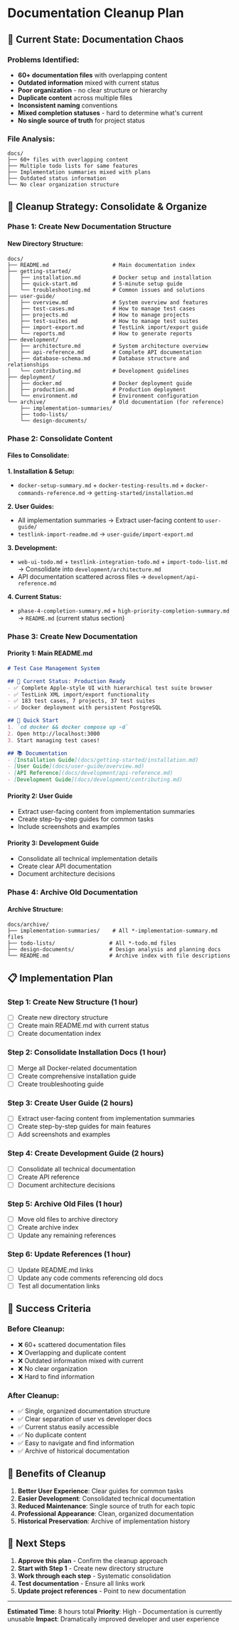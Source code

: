 # Documentation Cleanup Plan

## 🚨 **Current State: Documentation Chaos**

### **Problems Identified:**
- **60+ documentation files** with overlapping content
- **Outdated information** mixed with current status
- **Poor organization** - no clear structure or hierarchy
- **Duplicate content** across multiple files
- **Inconsistent naming** conventions
- **Mixed completion statuses** - hard to determine what's current
- **No single source of truth** for project status

### **File Analysis:**
```
docs/
├── 60+ files with overlapping content
├── Multiple todo lists for same features
├── Implementation summaries mixed with plans
├── Outdated status information
└── No clear organization structure
```

## 🎯 **Cleanup Strategy: Consolidate & Organize**

### **Phase 1: Create New Documentation Structure**

#### **New Directory Structure:**
```
docs/
├── README.md                    # Main documentation index
├── getting-started/
│   ├── installation.md          # Docker setup and installation
│   ├── quick-start.md           # 5-minute setup guide
│   └── troubleshooting.md       # Common issues and solutions
├── user-guide/
│   ├── overview.md              # System overview and features
│   ├── test-cases.md            # How to manage test cases
│   ├── projects.md              # How to manage projects
│   ├── test-suites.md           # How to manage test suites
│   ├── import-export.md         # TestLink import/export guide
│   └── reports.md               # How to generate reports
├── development/
│   ├── architecture.md          # System architecture overview
│   ├── api-reference.md         # Complete API documentation
│   ├── database-schema.md       # Database structure and relationships
│   └── contributing.md          # Development guidelines
├── deployment/
│   ├── docker.md                # Docker deployment guide
│   ├── production.md            # Production deployment
│   └── environment.md           # Environment configuration
└── archive/                     # Old documentation (for reference)
    ├── implementation-summaries/
    ├── todo-lists/
    └── design-documents/
```

### **Phase 2: Consolidate Content**

#### **Files to Consolidate:**

**1. Installation & Setup:**
- `docker-setup-summary.md` + `docker-testing-results.md` + `docker-commands-reference.md` → `getting-started/installation.md`

**2. User Guides:**
- All implementation summaries → Extract user-facing content to `user-guide/`
- `testlink-import-readme.md` → `user-guide/import-export.md`

**3. Development:**
- `web-ui-todo.md` + `testlink-integration-todo.md` + `import-todo-list.md` → Consolidate into `development/architecture.md`
- API documentation scattered across files → `development/api-reference.md`

**4. Current Status:**
- `phase-4-completion-summary.md` + `high-priority-completion-summary.md` → `README.md` (current status section)

### **Phase 3: Create New Documentation**

#### **Priority 1: Main README.md**
```markdown
# Test Case Management System

## 🎉 Current Status: Production Ready
- ✅ Complete Apple-style UI with hierarchical test suite browser
- ✅ TestLink XML import/export functionality
- ✅ 183 test cases, 7 projects, 37 test suites
- ✅ Docker deployment with persistent PostgreSQL

## 🚀 Quick Start
1. `cd docker && docker compose up -d`
2. Open http://localhost:3000
3. Start managing test cases!

## 📚 Documentation
- [Installation Guide](docs/getting-started/installation.md)
- [User Guide](docs/user-guide/overview.md)
- [API Reference](docs/development/api-reference.md)
- [Development Guide](docs/development/contributing.md)
```

#### **Priority 2: User Guide**
- Extract user-facing content from implementation summaries
- Create step-by-step guides for common tasks
- Include screenshots and examples

#### **Priority 3: Development Guide**
- Consolidate all technical implementation details
- Create clear API documentation
- Document architecture decisions

### **Phase 4: Archive Old Documentation**

#### **Archive Structure:**
```
docs/archive/
├── implementation-summaries/    # All *-implementation-summary.md files
├── todo-lists/                 # All *-todo.md files
├── design-documents/           # Design analysis and planning docs
└── README.md                   # Archive index with file descriptions
```

## 📋 **Implementation Plan**

### **Step 1: Create New Structure (1 hour)**
- [ ] Create new directory structure
- [ ] Create main README.md with current status
- [ ] Create documentation index

### **Step 2: Consolidate Installation Docs (1 hour)**
- [ ] Merge all Docker-related documentation
- [ ] Create comprehensive installation guide
- [ ] Create troubleshooting guide

### **Step 3: Create User Guide (2 hours)**
- [ ] Extract user-facing content from implementation summaries
- [ ] Create step-by-step guides for main features
- [ ] Add screenshots and examples

### **Step 4: Create Development Guide (2 hours)**
- [ ] Consolidate all technical documentation
- [ ] Create API reference
- [ ] Document architecture decisions

### **Step 5: Archive Old Files (1 hour)**
- [ ] Move old files to archive directory
- [ ] Create archive index
- [ ] Update any remaining references

### **Step 6: Update References (1 hour)**
- [ ] Update README.md links
- [ ] Update any code comments referencing old docs
- [ ] Test all documentation links

## 🎯 **Success Criteria**

### **Before Cleanup:**
- ❌ 60+ scattered documentation files
- ❌ Overlapping and duplicate content
- ❌ Outdated information mixed with current
- ❌ No clear organization
- ❌ Hard to find information

### **After Cleanup:**
- ✅ Single, organized documentation structure
- ✅ Clear separation of user vs developer docs
- ✅ Current status easily accessible
- ✅ No duplicate content
- ✅ Easy to navigate and find information
- ✅ Archive of historical documentation

## 🚀 **Benefits of Cleanup**

1. **Better User Experience**: Clear guides for common tasks
2. **Easier Development**: Consolidated technical documentation
3. **Reduced Maintenance**: Single source of truth for each topic
4. **Professional Appearance**: Clean, organized documentation
5. **Historical Preservation**: Archive of implementation history

## 📝 **Next Steps**

1. **Approve this plan** - Confirm the cleanup approach
2. **Start with Step 1** - Create new directory structure
3. **Work through each step** - Systematic consolidation
4. **Test documentation** - Ensure all links work
5. **Update project references** - Point to new documentation

---

**Estimated Time**: 8 hours total
**Priority**: High - Documentation is currently unusable
**Impact**: Dramatically improved developer and user experience 